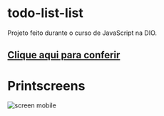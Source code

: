 # todo-list-list


Projeto feito durante o curso de JavaScript na DIO.

## [Clique aqui para conferir](https://yagowill.github.io/todo-list-list/)

# Printscreens

![screen mobile]()
